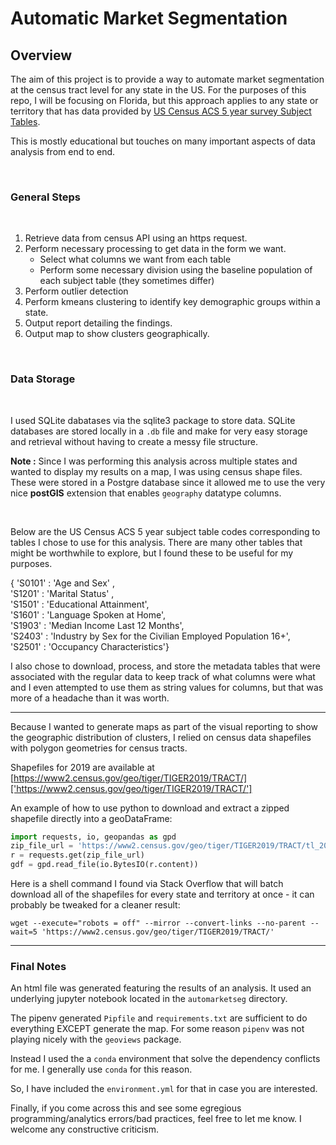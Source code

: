 <h1> Automatic Market Segmentation </h1>

<h2> Overview </h2>

The aim of this project is to provide a way to automate market segmentation
at the census tract level for any state in the US. For the purposes of this repo, 
I will be focusing on Florida, but this approach applies to any state or territory
that has data provided by [US Census ACS 5 year survey Subject Tables](https://data.census.gov/cedsci/all?d=ACS%205-Year%20Estimates%20Subject%20Tables).

This is mostly educational but touches on many important aspects of data analysis from 
end to end.

<br/>

<h3> General Steps </h3>

<br/>

1. Retrieve data from census API using an https request.
2. Perform necessary processing to get data in the form we want.
    - Select what columns we want from each table
    - Perform some necessary division using the baseline population of each subject table (they sometimes differ)
3. Perform outlier detection
4. Perform kmeans clustering to identify key demographic groups within a state.
5. Output report detailing the findings.
6. Output map to show clusters geographically.

<br/>

<h3> Data Storage </h3>

<br/>

I used SQLite dabatases via the sqlite3 package to store data. SQLite databases are stored
locally in a `.db` file and make for very easy storage and retrieval without having to create
a messy file structure.

**Note :** Since I was performing this analysis across multiple states and wanted to display my results on a map, 
I was using census shape files. These were stored in a Postgre database since it allowed me to use 
the very nice **postGIS** extension that enables `geography` datatype columns.

<br/>

Below are the US Census ACS 5 year subject table codes corresponding to tables I chose to use
for this analysis. There are many other tables that might be worthwhile to explore, but I found
these to be useful for my purposes.

{ 'S0101' : 'Age and Sex' ,  
  'S1201' : 'Marital Status' ,  
  'S1501' : 'Educational Attainment',  
  'S1601' : 'Language Spoken at Home',  
  'S1903' : 'Median Income Last 12 Months',  
  'S2403' : 'Industry by Sex for the Civilian Employed Population 16+',  
  'S2501' : 'Occupancy Characteristics'}


I also chose to download, process, and store the metadata tables that were associated with the regular data
to keep track of what columns were what and I even attempted to use them as string values for columns, but
that was more of a headache than it was worth.

--------------

Because I wanted to generate maps as part of the visual reporting to show the geographic distribution of clusters, 
I relied on census data shapefiles with polygon geometries for census tracts.

Shapefiles for 2019 are available at [https://www2.census.gov/geo/tiger/TIGER2019/TRACT/]['https://www2.census.gov/geo/tiger/TIGER2019/TRACT/']

An example of how to use python to download and extract a zipped shapefile directly into a 
geoDataFrame:

```python
import requests, io, geopandas as gpd
zip_file_url = 'https://www2.census.gov/geo/tiger/TIGER2019/TRACT/tl_2019_12_tract.zip'
r = requests.get(zip_file_url)
gdf = gpd.read_file(io.BytesIO(r.content))
```

Here is a shell command I found via Stack Overflow that will batch download all of the shapefiles for every
state and territory at once - it can probably be tweaked for a cleaner result:

`wget --execute="robots = off" --mirror --convert-links --no-parent --wait=5 'https://www2.census.gov/geo/tiger/TIGER2019/TRACT/'`

-----------

<h3> Final Notes </h3>

An html file was generated featuring the results of an analysis. It used an underlying jupyter notebook located in the `automarketseg`
directory.

The pipenv generated `Pipfile` and `requirements.txt` are sufficient to do everything EXCEPT generate the map. For some reason
`pipenv` was not playing nicely with the `geoviews` package.

Instead I used the a `conda` environment that solve the dependency conflicts for me. I generally use `conda` for this reason.

So, I have included the `environment.yml` for that in case you are interested.

Finally, if you come across this and see some egregious programming/analytics errors/bad practices, feel free
to let me know. I welcome any constructive criticism.
